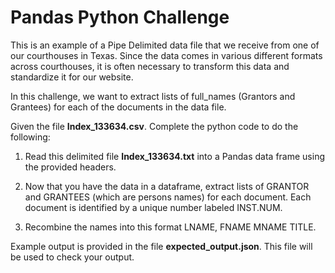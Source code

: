 # Pandas Python Challenge


This is an example of a Pipe Delimited data file that we receive from one of our courthouses in Texas. Since the data comes in various different formats across courthouses, it is often necessary to transform this data and standardize it for our website.

In this challenge, we want to extract lists of full_names (Grantors and Grantees) for each of the documents in the data file.
  

Given the file **Index_133634.csv**. Complete the python code to do the following:

1) Read this delimited file **Index_133634.txt** into a Pandas data frame using the provided headers.

2) Now that you have the data in a dataframe, extract lists of GRANTOR and GRANTEES (which are persons names) for each document. Each document is identified by a unique number labeled INST.NUM. 

3) Recombine the names into this format LNAME, FNAME MNAME TITLE.


Example output is provided in the file **expected_output.json**. This file will be used to check your output.

